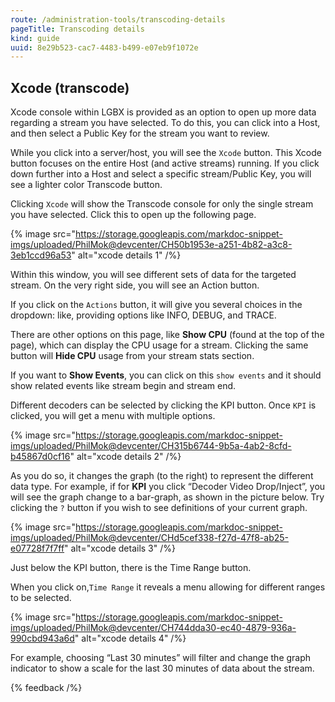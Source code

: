 ```yaml
---
route: /administration-tools/transcoding-details
pageTitle: Transcoding details
kind: guide
uuid: 8e29b523-cac7-4483-b499-e07eb9f1072e
---
```


## Xcode (transcode)

Xcode console within LGBX is provided as an option to open up more data regarding a stream you have selected. To do this, you can click into a Host, and then select a Public Key for the stream you want to review. 

While you click into a server/host, you will see the `Xcode`  button. This Xcode button focuses on the entire Host (and active streams) running. If you click down further into a Host and select a specific stream/Public Key, you will see a lighter color Transcode button.

Clicking `Xcode` will show the Transcode console for only the single stream you have selected. Click this to open up the following page.

{% image src="https://storage.googleapis.com/markdoc-snippet-imgs/uploaded/PhilMok@devcenter/CH50b1953e-a251-4b82-a3c8-3eb1ccd96a53" alt="xcode details 1" /%}

Within this window, you will see different sets of data for the targeted stream. On the very right side, you will see an Action button.

If you click on the `Actions` button, it will give you several choices in the dropdown: like, providing options like INFO, DEBUG, and TRACE.

There are other options on this page, like **Show CPU** (found at the top of the page), which can display the CPU usage for a stream. Clicking the same button will **Hide CPU** usage from your stream stats section.

If you want to **Show Events**, you can click on this `show events` and it should show related events like stream begin and stream end.

Different decoders can be selected by clicking the KPI button. Once `KPI` is clicked, you will get a menu with multiple options.

{% image src="https://storage.googleapis.com/markdoc-snippet-imgs/uploaded/PhilMok@devcenter/CH315b6744-9b5a-4ab2-8cfd-b45867d0cf16" alt="xcode details 2" /%}

As you do so, it changes the graph (to the right) to represent the different data type. For example, if for **KPI** you click “Decoder Video Drop/Inject”, you will see the graph change to a bar-graph, as shown in the picture below. Try clicking the `?` button if you wish to see definitions of your current graph.

{% image src="https://storage.googleapis.com/markdoc-snippet-imgs/uploaded/PhilMok@devcenter/CHd5cef338-f27d-47f8-ab25-e07728f7f7ff" alt="xcode details 3" /%}

Just below the KPI button, there is the Time Range button.

When you click on,`Time Range` it reveals a menu allowing for different ranges to be selected.

{% image src="https://storage.googleapis.com/markdoc-snippet-imgs/uploaded/PhilMok@devcenter/CH744dda30-ec40-4879-936a-990cbd943a6d" alt="xcode details 4" /%}

For example, choosing “Last 30 minutes” will filter and change the graph indicator to show a scale for the last 30 minutes of data about the stream.

{% feedback /%}